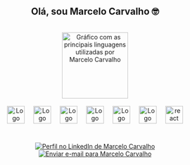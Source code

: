 
<div align="center">
  <h2>Olá, sou Marcelo Carvalho 🤓</h2>
</div>
<br>
<div align="center">
  <img 
    src="https://github-readme-stats.vercel.app/api/top-langs?username=marcelocarvalho1&locale=en&hide_title=false&layout=compact&card_width=320&langs_count=5&theme=dracula&hide_border=false&order=2" 
    height="150" 
    alt="Gráfico com as principais linguagens utilizadas por Marcelo Carvalho" />
</div>
<div style="display: inline_block" align="center"><br>
  <img src="https://cdn.jsdelivr.net/gh/devicons/devicon/icons/html5/html5-plain.svg" height="40" alt="Logo do HTML5" />
  <img width="12" />
  <img src="https://cdn.jsdelivr.net/gh/devicons/devicon/icons/css3/css3-plain.svg" height="40" alt="Logo do CSS3" />
  <img width="12" />
  <img src="https://cdn.jsdelivr.net/gh/devicons/devicon/icons/javascript/javascript-plain.svg" height="40" alt="Logo do JavaScript" />
  <img width="12" />
  <img src="https://cdn.jsdelivr.net/gh/devicons/devicon/icons/git/git-original.svg" height="40" alt="Logo do Git" />
  <img width="12" />
  <img src="https://cdn.jsdelivr.net/gh/devicons/devicon/icons/sass/sass-original.svg" height="40" alt="Logo do Sass" />
  <img width="12" />
  <img src="https://cdn.jsdelivr.net/gh/devicons/devicon/icons/bootstrap/bootstrap-original-wordmark.svg" height="40" alt="Logo do Bootstrap" />
  <img width="12" />
  <img src="https://cdn.jsdelivr.net/gh/devicons/devicon/icons/react/react-original.svg" height="40" alt="react logo"  />
</div>

###
</div>

###

<br>
<div align="center"> 
  <a href="https://www.linkedin.com/in/a-marcelo-carvalho/" target="_blank">
    <img src="https://img.shields.io/badge/-LinkedIn-%230077B5?style=for-the-badge&logo=linkedin&logoColor=white" alt="Perfil no LinkedIn de Marcelo Carvalho">
  </a>
  <a href="mailto:marceloo.dev@gmail.com">
    <img src="https://img.shields.io/badge/Gmail-D14836?style=for-the-badge&logo=gmail&logoColor=white" alt="Enviar e-mail para Marcelo Carvalho">
  </a>
</div>

<br>


###
